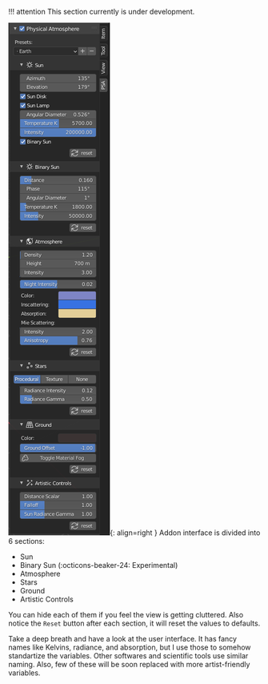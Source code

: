 !!! attention
    This section currently is under development. 
 
![GUI_tools](img/UI/UI_tools.PNG){: align=right }
Addon interface is divided into 6 sections:

* Sun
* Binary Sun (:octicons-beaker-24: Experimental)
* Atmosphere
* Stars
* Ground
* Artistic Controls

You can hide each of them if you feel the view is getting cluttered. Also notice the `Reset` button after each section,
it will reset the values to defaults.
   
Take a deep breath and have a look at the user interface. It has fancy
names like Kelvins, radiance, and absorption, but I use those to somehow standartize the variables. Other softwares
and scientific tools use similar naming. Also, few of these will be soon replaced with more artist-friendly variables.
